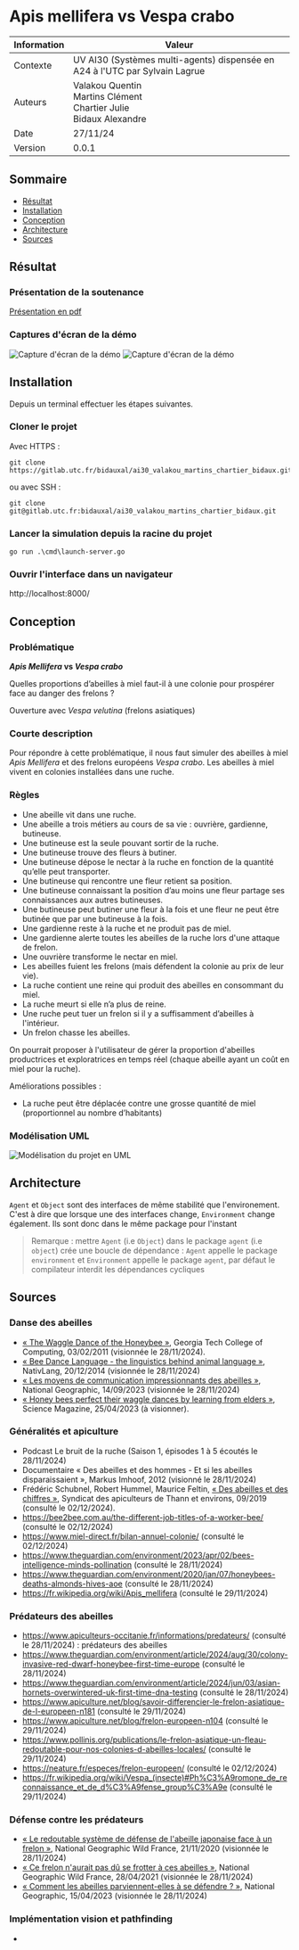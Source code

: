 # Apis mellifera vs Vespa crabo

| Information | Valeur                                                                         |
| ----------- | ------------------------------------------------------------------------------ |
| Contexte    | UV AI30 (Systèmes multi-agents) dispensée en A24 à l'UTC par Sylvain Lagrue    |
| Auteurs     | Valakou Quentin <br> Martins Clément <br> Chartier Julie <br> Bidaux Alexandre |
| Date        | 27/11/24                                                                       |
| Version     | 0.0.1                                                                          |

## Sommaire

- [Résultat](#résultat)
- [Installation](#installation)
- [Conception](#conception)
- [Architecture](#architecture)
- [Sources](#sources)

## Résultat

### Présentation de la soutenance

[Présentation en pdf](/doc/Apis%20Mellifera%20vs%20Vespa%20crabo%20Soutenance.pdf)

### Captures d'écran de la démo

![Capture d'écran de la démo](/doc/img/Screenshot%202025-01-06%20at%2023-26-07%20AI30%20WebSocket.png)
![Capture d'écran de la démo](/doc/img/Screenshot%202025-01-06%20at%2023-30-53%20AI30%20WebSocket.png)

## Installation

Depuis un terminal effectuer les étapes suivantes.

### Cloner le projet

Avec HTTPS :

```
git clone https://gitlab.utc.fr/bidauxal/ai30_valakou_martins_chartier_bidaux.git
```

ou avec SSH :

```
git clone git@gitlab.utc.fr:bidauxal/ai30_valakou_martins_chartier_bidaux.git
```

### Lancer la simulation depuis la racine du projet

```
go run .\cmd\launch-server.go
```

### Ouvrir l'interface dans un navigateur

http://localhost:8000/

## Conception

### Problématique

**_Apis Mellifera_ vs _Vespa crabo_**

Quelles proportions d’abeilles à miel faut-il à une colonie pour prospérer face au danger des frelons ?

Ouverture avec _Vespa velutina_ (frelons asiatiques)

### Courte description

Pour répondre à cette problématique, il nous faut simuler des abeilles à miel _Apis Mellifera_ et des frelons européens _Vespa crabo_. Les abeilles à miel vivent en colonies installées dans une ruche.

### Règles

- Une abeille vit dans une ruche.
- Une abeille a trois métiers au cours de sa vie : ouvrière, gardienne, butineuse.
- Une butineuse est la seule pouvant sortir de la ruche.
- Une butineuse trouve des fleurs à butiner.
- Une butineuse dépose le nectar à la ruche en fonction de la quantité qu’elle peut transporter.
- Une butineuse qui rencontre une fleur retient sa position.
- Une butineuse connaissant la position d’au moins une fleur partage ses connaissances aux autres butineuses.
- Une butineuse peut butiner une fleur à la fois et une fleur ne peut être butinée que par une butineuse à la fois.
- Une gardienne reste à la ruche et ne produit pas de miel.
- Une gardienne alerte toutes les abeilles de la ruche lors d'une attaque de frelon.
- Une ouvrière transforme le nectar en miel.
- Les abeilles fuient les frelons (mais défendent la colonie au prix de leur vie).
- La ruche contient une reine qui produit des abeilles en consommant du miel.
- La ruche meurt si elle n’a plus de reine.
- Une ruche peut tuer un frelon si il y a suffisamment d’abeilles à l'intérieur.
- Un frelon chasse les abeilles.

On pourrait proposer à l'utilisateur de gérer la proportion d'abeilles productrices et exploratrices en temps réel (chaque abeille ayant un coût en miel pour la ruche).

Améliorations possibles :

- La ruche peut être déplacée contre une grosse quantité de miel (proportionnel au nombre d’habitants)

### Modélisation UML

![](/doc/conception/simu_bees_uml_v2.png "Modélisation du projet en UML")

## Architecture

`Agent` et `Object` sont des interfaces de même stabilité que l'environement. C'est à dire que lorsque une des interfaces change, `Environment` change également. Ils sont donc dans le même package pour l'instant

> Remarque : mettre `Agent` (i.e `Object`) dans le package `agent` (i.e `object`) crée une boucle de dépendance :
> `Agent` appelle le package `environment` et `Environment` appelle le package `agent`, par défaut le compilateur interdit les dépendances cycliques

## Sources

### Danse des abeilles

- [« The Waggle Dance of the Honeybee »](https://www.youtube.com/watch?v=bFDGPgXtK-U), Georgia Tech College of Computing, 03/02/2011 (visionnée le 28/11/2024).
- [« Bee Dance Language - the linguistics behind animal language »](https://www.youtube.com/watch?v=pb1lRI-YePU), NativLang, 20/12/2014 (visionnée le 28/11/2024)
- [« Les moyens de communication impressionnants des abeilles »](https://www.nationalgeographic.fr/video/animaux/les-moyens-de-communication-impressionnants-des-abeilles), National Geographic, 14/09/2023 (visionnée le 28/11/2024)
- [« Honey bees perfect their waggle dances by learning from elders »](https://www.youtube.com/watch?v=Cylim87fFgU), Science Magazine, 25/04/2023 (à visionner).

### Généralités et apiculture

- Podcast Le bruit de la ruche (Saison 1, épisodes 1 à 5 écoutés le 28/11/2024)
- Documentaire « Des abeilles et des hommes - Et si les abeilles disparaissaient », Markus Imhoof, 2012 (visionné le 28/11/2024)
- Frédéric Schubnel, Robert Hummel, Maurice Feltin, [« Des abeilles et des chiffres »](http://rucherecole68.thann.free.fr/Calendrier%20apicole/des_abeilles_des_chiffres.pdf), Syndicat des apiculteurs de Thann et environs, 09/2019 (consulté le 02/12/2024).
- https://bee2bee.com.au/the-different-job-titles-of-a-worker-bee/ (consulté le 02/12/2024)
- https://www.miel-direct.fr/bilan-annuel-colonie/ (consulté le 02/12/2024)
- https://www.theguardian.com/environment/2023/apr/02/bees-intelligence-minds-pollination (consulté le 28/11/2024)
- https://www.theguardian.com/environment/2020/jan/07/honeybees-deaths-almonds-hives-aoe (consulté le 28/11/2024)
- https://fr.wikipedia.org/wiki/Apis_mellifera (consulté le 29/11/2024)

### Prédateurs des abeilles

- https://www.apiculteurs-occitanie.fr/informations/predateurs/ (consulté le 28/11/2024) : prédateurs des abeilles
- https://www.theguardian.com/environment/article/2024/aug/30/colony-invasive-red-dwarf-honeybee-first-time-europe (consulté le 28/11/2024)
- https://www.theguardian.com/environment/article/2024/jun/03/asian-hornets-overwintered-uk-first-time-dna-testing (consulté le 28/11/2024)
- https://www.apiculture.net/blog/savoir-differencier-le-frelon-asiatique-de-l-europeen-n181 (consulté le 29/11/2024)
- https://www.apiculture.net/blog/frelon-europeen-n104 (consulté le 29/11/2024)
- https://www.pollinis.org/publications/le-frelon-asiatique-un-fleau-redoutable-pour-nos-colonies-d-abeilles-locales/ (consulté le 29/11/2024)
- https://neature.fr/especes/frelon-europeen/ (consulté le 02/12/2024)
- https://fr.wikipedia.org/wiki/Vespa_(insecte)#Ph%C3%A9romone_de_reconnaissance_et_de_d%C3%A9fense_group%C3%A9e (consulté le 29/11/2024)

### Défense contre les prédateurs

- [« Le redoutable système de défense de l'abeille japonaise face à un frelon »](https://www.youtube.com/watch?v=bDHWv8_-f4U), National Geographic Wild France, 21/11/2020 (visionnée le 28/11/2024)
- [« Ce frelon n'aurait pas dû se frotter à ces abeilles »](https://www.youtube.com/watch?v=N_AO8XvAZgQ), National Geographic Wild France, 28/04/2021 (visionnée le 28/11/2024)
- [« Comment les abeilles parviennent-elles à se défendre ? »](https://www.nationalgeographic.fr/video/animaux/comment-les-abeilles-parviennent-elles-a-se-defendre), National Geographic, 15/04/2023 (visionnée le 28/11/2024)

### Implémentation vision et pathfinding

-
